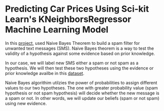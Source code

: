 # Predicting Car Prices Using Sci-kit Learn's KNeighborsRegressor Machine Learning Model

In this [project](https://nbviewer.org/github/hussam95/Portfolio/blob/3fa8615d35a43e8690bcba7e71d49e3ca7f6956b/Predicting_Car_Prices.ipynb), used Naive Bayes Theorem to build a spam filter for unwanted text messages (SMS). Naive Bayes theorem is a way to test the validity of a hypothesis against some evidence based on prior knowledge. 

In our case, we will label new SMS either a spam or not spam as a hypothesis. We will then test these two hypotheses using the evidence or prior knowledge availbe in this [dataset](https://archive.ics.uci.edu/ml/datasets/sms+spam+collection). 

Naive Bayes algorithim utilzies the power of probabilities to assign different values to our two hypotheses. The one with greater probability value (spam hypothesis or not spam hypothesis) will decide whether the new message is a spam or not. In other words, we will update our beliefs (spam or not spam) using new evidence. 

